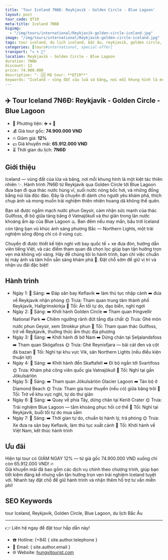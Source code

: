 ```yaml
---
title: 'Tour Iceland 7N6Đ: Reykjavik - Golden Circle - Blue Lagoon'
layout: post
tour_code: QT19
meta-title: Iceland 7N6Đ
bigimg:
  - "/img/tours/international/Reykjavik-golden-circle-iceland.jpg"
image: "/img/tours/international/Reykjavik-golden-circle-iceland.jpg"
tags: tour iceland, du lịch iceland, bắc âu, reykjavik, golden circle, tour quốc tế
categories: [tours#international, special-offer]
transport: "✈️ + 🚌"
location: Reykjavik - Golden Circle - Blue Lagoon
duration: 7N6Đ
discount: 12
price: 74.900.000
description: "- 🆔 Mã tour: **QT19**"
keywords: "Iceland — vùng đất của lửa và băng, nơi mỗi khung hình là một kiệt tác thiên nhiên ✨. Hành trình 7N6Đ từ Reykjavik qua Golden Circle tới Blue Lagoon đưa bạn đi qua thác nước hùng vĩ, suối nước nóng bốc hơi, và những đồng bằng núi lửa độc đáo. Đây là chuyến đi dành cho người yêu khám phá, thích chụp ảnh và mong muốn trải nghiệm thiên nhiên hoang dã không thể quên."
---
```


## ✈️ Tour Iceland 7N6Đ: Reykjavik - Golden Circle - Blue Lagoon

- 🚗 Phương tiện: **✈️ + 🚌**
- 💰 Giá tour gốc: **74.900.000 VND**
- 🔥 Giảm giá: **12%**
- 💵 Giá khuyến mãi: **65.912.000 VND**
- ⏳ Thời gian du lịch: **7N6Đ**

## Giới thiệu
Iceland — vùng đất của lửa và băng, nơi mỗi khung hình là một kiệt tác thiên nhiên ✨. Hành trình 7N6Đ từ Reykjavik qua Golden Circle tới Blue Lagoon đưa bạn đi qua thác nước hùng vĩ, suối nước nóng bốc hơi, và những đồng bằng núi lửa độc đáo. Đây là chuyến đi dành cho người yêu khám phá, thích chụp ảnh và mong muốn trải nghiệm thiên nhiên hoang dã không thể quên.

Bạn sẽ được ngắm mạch nước phun Geysir, cảm nhận sức mạnh của thác Gullfoss, đi bộ giữa tảng băng ở Vatnajökull và thư giãn trong làn nước khoáng ấm áp của Blue Lagoon ♨️. Ban đêm nếu may mắn, bầu trời Iceland còn tặng bạn vũ khúc ánh sáng phương Bắc — Northern Lights, một trải nghiệm sống động chỉ có ở vùng cực.

Chuyến đi được thiết kế tiện nghi với bay quốc tế + xe đưa đón, hướng dẫn viên tiếng Việt, và các điểm tham quan đã chọn lọc giúp bạn tận hưởng trọn vẹn mà không vội vàng. Hãy để chúng tôi lo hành trình, bạn chỉ việc chuẩn bị máy ảnh và tâm hồn sẵn sàng khám phá 📸. Đặt chỗ sớm để giữ vị trí và nhận ưu đãi đặc biệt!

## Hành trình
- Ngày 1:
  🌅 Sáng: ➡️ Đáp sân bay Keflavik ➡️ làm thủ tục nhập cảnh ➡️ đưa về Reykjavik nhận phòng
  🌞 Trưa: Tham quan trung tâm thành phố Reykjavik, Hallgrímskirkja
  🌙 Tối: Ăn tối tự do, dạo biển, nghỉ ngơi
- Ngày 2:
  🌅 Sáng: ➡️ Khởi hành Golden Circle ➡️ Tham quan Þingvellir National Park ➡️ Chiêm ngưỡng rãnh đứt tầng địa chất
  🌞 Trưa: Ghé mỏn nước phun Geysir, xem Strokkur phun
  🌙 Tối: Tham quan thác Gullfoss, trở về Reykjavik, thưởng thức ẩm thực địa phương
- Ngày 3:
  🌅 Sáng: ➡️ Khởi hành đi bờ Nam ➡️ Dừng chân tại Seljalandsfoss ➡️ Tham quan Skógafoss
  🌞 Trưa: Ghé Reynisfjara — bãi cát đen và cột đá bazan
  🌙 Tối: Nghỉ tại khu vực Vik, săn Northern Lights (nếu điều kiện thuận lợi)
- Ngày 4:
  🌅 Sáng: ➡️ Khởi hành đến Skaftafell ➡️ Đi bộ ngắn tới Svartifoss
  🌞 Trưa: Khám phá công viên quốc gia Vatnajökull
  🌙 Tối: Nghỉ tại gần Jökulsárlón
- Ngày 5:
  🌅 Sáng: ➡️ Tham quan Jökulsárlón Glacier Lagoon ➡️ Tản bộ ở Diamond Beach
  🌞 Trưa: Tham gia tour thuyền (nếu có) giữa băng trôi
  🌙 Tối: Trở về khu vực nghỉ, tự do thư giãn
- Ngày 6:
  🌅 Sáng: ➡️ Quay về phía Tây, dừng chân tại Kerið Crater
  🌞 Trưa: Trải nghiệm Blue Lagoon — tắm khoáng phục hồi cơ thể
  🌙 Tối: Nghỉ tại Reykjavik, buổi tối tự do mua sắm
- Ngày 7:
  🌅 Sáng: ➡️ Thời gian tự do, chuẩn bị hành lý, trả phòng
  🌞 Trưa: Xe đưa ra sân bay Keflavik, làm thủ tục xuất cảnh
  🌙 Tối: Khởi hành về Việt Nam, kết thúc hành trình

## Ưu đãi
Hiện tại tour có GIẢM NGAY 12% — từ giá gốc 74.900.000 VND xuống chỉ còn 65.912.000 VND! 🔥  
Giá khuyến mãi đã bao gồm các dịch vụ chính theo chương trình, giúp bạn tiết kiệm đáng kể nhưng vẫn tận hưởng trọn vẹn trải nghiệm Iceland tuyệt vời. Nhanh tay đặt chỗ để giữ hành trình và nhận thêm hỗ trợ tư vấn miễn phí!

## SEO Keywords
tour Iceland, Reykjavik, Golden Circle, Blue Lagoon, du lịch Bắc Âu

---

👉 Liên hệ ngay để đặt tour hấp dẫn này!

- ☎️ Hotline: (+84) { site.author.telephone }
- 📧 Email: { site.author.email }
- 🌐 Website: [hungvitourist.com](https://hungvitourist.com)

